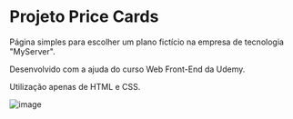 # Projeto Price Cards
<p>Página simples para escolher um plano fictício na empresa de tecnologia "MyServer".</p>
<p>Desenvolvido com a ajuda do curso Web Front-End da Udemy.</p>
<p>Utilização apenas de HTML e CSS.</p>

![image](https://github.com/dudamagnago/pricecards/assets/157523329/73a70f72-c763-4f86-bb52-665078596603)


